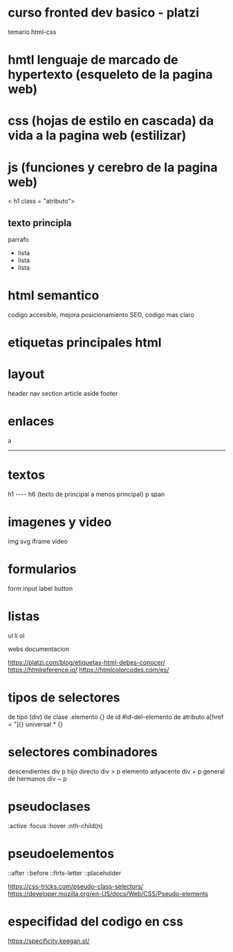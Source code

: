 # curso fronted dev basico - platzi

temario html-css

# hmtl lenguaje de marcado de hypertexto (esqueleto de la pagina web)
# css (hojas de estilo en cascada) da vida a la pagina web (estilizar)
# js (funciones y cerebro de la pagina web)

< h1 class = "atributo">

<section> 
    <h1> texto principla </h1>
    <p> parrafo </p>
    <ul>
        <li> lista</li>
        <li> lista</li>
        <li> lista</li>

</section>


# html semantico
codigo accesible, mejora posicionamiento SEO, codigo mas claro
<div>   </div>


# etiquetas principales html

# layout

header
nav
section
article
aside
footer

# enlaces
a


-------

# textos 
h1 ---- h6 (texto de principal a menos principal)
p 
span

# imagenes y video
img
svg
iframe
video

# formularios

form
input
label
button

# listas

ul
li
ol


webs documentacion

https://platzi.com/blog/etiquetas-html-debes-conocer/
https://htmlreference.io/
https://htmlcolorcodes.com/es/


# tipos de selectores

de tipo (div)
de clase .elemento {}
de id #id-del-elemento
de atributo a[href = "]{}
universal * {}


# selectores combinadores

descendientes div p
hijo directo div > p
elemento adyacente div + p
general de hermanos div ~ p

# pseudoclases

:active
:focus
:hover
:nth-child(n)

# pseudoelementos

::after
::before
::firts-letter
::placeholder

https://css-tricks.com/pseudo-class-selectors/
https://developer.mozilla.org/en-US/docs/Web/CSS/Pseudo-elements

# especifidad del codigo en css

https://specificity.keegan.st/